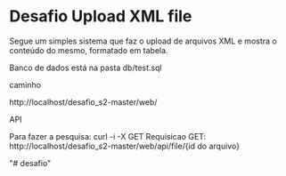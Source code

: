 

Desafio Upload XML file
========================
Segue um simples sistema que faz o upload de arquivos XML e mostra o conteúdo do mesmo, 
formatado em tabela.

Banco de dados está na pasta db/test.sql

caminho

http://localhost/desafio_s2-master/web/

API

Para fazer a pesquisa: curl -i -X GET 
Requisicao GET: http://localhost/desafio_s2-master/web/api/file/{id do arquivo}

"# desafio" 
